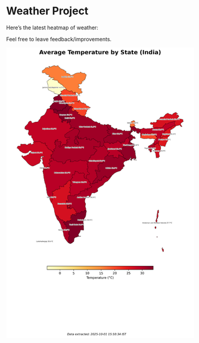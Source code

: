 # Weather Project

Here’s the latest heatmap of weather:

Feel free to leave feedback/improvements.

![India Heatmap](docs/assets/india_heatmap.png?v=DCF714)
